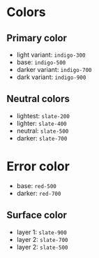 # Colors

## Primary color

- light variant: <code className='text-indigo-300'>indigo-300</code>
- base: <code className='test'>indigo-500</code>
- darker variant: <code className='text-indigo-700'>indigo-700</code>
- dark variant: <code className='text-indigo-900'>indigo-900</code>

## Neutral colors

- lightest: <code className='text-slate-200'>slate-200</code>
- lighter: <code className='text-slate-400'>slate-400</code>
- neutral: <code className='bg-slate-500'>slate-500</code>
- darker: <code className='text-slate-700'>slate-700</code>

# Error color

- base: <code className='text-red-500'>red-500</code>
- darker: <code className='text-red-700'>red-700</code>

## Surface color

- layer 1: <code className='bg-slate-900'>slate-900</code>
- layer 2: <code className='bg-slate-700'>slate-700</code>
- layer 2: <code className='bg-slate-500'>slate-500</code>
